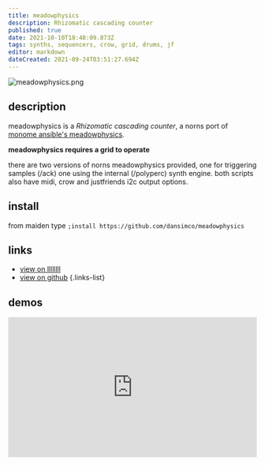 ```yaml
---
title: meadowphysics
description: Rhizomatic cascading counter
published: true
date: 2021-10-10T18:48:09.873Z
tags: synths, sequencers, crow, grid, drums, jf
editor: markdown
dateCreated: 2021-09-24T03:51:27.694Z
---
```


![meadowphysics.png](/community/dansimco/meadowphysics.png)

## description

meadowphysics is a *Rhizomatic cascading counter*, a norns port of [monome ansible's meadowphysics](https://monome.org/docs/ansible/meadowphysics/).

**meadowphysics requires a grid to operate**

there are two versions of norns meadowphysics provided, one for triggering samples (/ack) one using the internal (/polyperc) synth engine. both scripts also have midi, crow and justfriends i2c output options. 

## install

from maiden type
`;install https://github.com/dansimco/meadowphysics`

## links

- [view on llllllll](https://llllllll.co/t/meadowphysics-norns/21185)
- [view on github](https://github.com/dansimco/meadowphysics)
{.links-list}

## demos

<div style="padding:56.25% 0 0 0;position:relative;"><iframe src="https://player.vimeo.com/video/422270128?h=f7d846d96e&amp;badge=0&amp;autopause=0&amp;player_id=0&amp;app_id=58479" frameborder="0" allow="autoplay; fullscreen; picture-in-picture" allowfullscreen style="position:absolute;top:0;left:0;width:100%;height:100%;" title="Meadowphysics (norns) 2.0"></iframe></div><script src="https://player.vimeo.com/api/player.js"></script>